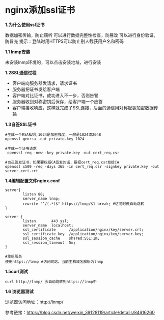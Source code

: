 
# nginx添加ssl证书 #

**1.为什么使用ssl证书**

数据加密传输，防止窃听
可以进行数据完整性检查，防篡改
可以进行身份验证，防冒充
提示：登陆时用HTTPS可以防止别人截获用户名和密码

**1.1 lnmp安装**

未安装lnmp环境的，可以点击安装地址，进行安装

**1.2SSL通信过程**

- 客户端向服务器发请求，请求证书
- 服务器把证书发给客户端
- 客户端对比证书，成功进入不一步，否则告警
- 服务器收到对称密钥后保存，给客户端一个应答
- 客户端接收响应，这样就完成了SSL连接，后面的通信用对称密钥加密数据传输

**1.3自签SSL证书**
 
```
#生成一个RSA私钥,1024是加密强度，一般是1024或2048 
openssl genrsa -out private.key 1024
 
#生成一个证书请求
 openssl req -new -key private.key -out cert_req.csr
 
#自己签发证书，如果要权威CA签发的话，要把cert_req.csr发给CA
openssl x509 -req -days 365 -in cert_req.csr -signkey private.key -out server_cert.crt
```

**1.4编辑配置文件nginx.conf**

```
server{
        listen 80;
        server_name lnmp;
        rewrite "^/(.*)$" https://lnmp/$1 break; #访问时做自动跳转
}
 
server {
        listen       443 ssl;
        server_name  localhost;
        ssl_certificate      /application/nginx/key/server.crt;
        ssl_certificate_key  /application/nginx/key/server.key;
        ssl_session_cache    shared:SSL:1m;
        ssl_session_timeout  5m;
}
 
#重启服务
使用https://lnmp #访问网站，当前主机域名解析为lnmp
```

**1.5curl测试**

	curl http://lnmp/ 会自动跳转到https://lnmp中

**1.6 浏览器测试**

浏览器访问地址：http://lnmp/

参考链接：https://blog.csdn.net/weixin_39128119/article/details/84616260